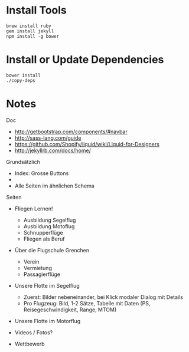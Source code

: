 # Install Tools

```
brew install ruby
gem install jekyll
npm install -g bower
```

# Install or Update Dependencies

```
bower install
./copy-deps
```

# Notes

Doc
  - http://getbootstrap.com/components/#navbar
  - http://sass-lang.com/guide
  - https://github.com/Shopify/liquid/wiki/Liquid-for-Designers
  - http://jekyllrb.com/docs/home/


Grundsätzlich
  - Index: Grosse Buttons
  - 
  - Alle Seiten im ähnlichen Schema




Seiten
  - Fliegen Lernen!
    - Ausbildung Segelflug
    - Ausbildung Motoflug
    - Schnupperflüge
    - Fliegen als Beruf

  - Über die Flugschule Grenchen
    - Verein
    - Vermietung
    - Passagierflüge

  - Unsere Flotte im Segelflug
    - Zuerst: Bilder nebeneinander, bei Klick modaler Dialog mit Details
    - Pro Flugzeug: Bild, 1-2 Sätze, Tabelle mit Daten (PS, Reisegeschwindigkeit, Range, MTOM)

  - Unsere Flotte im Motorflug

  - Videos / Fotos?

  - Wettbewerb